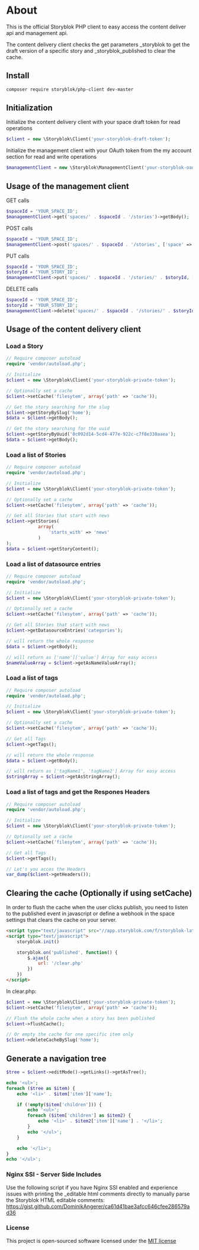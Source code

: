 # About
This is the official Storyblok PHP client to easy access the content deliver api and management api.

The content delivery client checks the get parameters _storyblok to get the draft version of a specific story and _storyblok_published to clear the cache.

## Install

```bash
composer require storyblok/php-client dev-master
```

## Initialization

Initialize the content delivery client with your space draft token for read operations

```php
$client = new \Storyblok\Client('your-storyblok-draft-token');
```

Initialize the management client with your OAuth token from the my account section for read and write operations

```php
$managementClient = new \Storyblok\ManagementClient('your-storyblok-oauth-token');
```

## Usage of the management client


GET calls

```php
$spaceId = 'YOUR_SPACE_ID';
$managementClient->get('spaces/' . $spaceId . '/stories')->getBody();
```

POST calls

~~~php
$spaceId = 'YOUR_SPACE_ID';
$managementClient->post('spaces/' . $spaceId . '/stories', ['space' => ['name' => 'Manage']])->getBody();
~~~

PUT calls

~~~php
$spaceId = 'YOUR_SPACE_ID';
$storyId = 'YOUR_STORY_ID';
$managementClient->put('spaces/' . $spaceId . '/stories/' . $storyId, ['space' => ['name' => 'Manage']])->getBody();
~~~

DELETE calls

~~~php
$spaceId = 'YOUR_SPACE_ID';
$storyId = 'YOUR_STORY_ID';
$managementClient->delete('spaces/' . $spaceId . '/stories/' . $storyId)->getCode();
~~~



## Usage of the content delivery client

### Load a Story

```php
// Require composer autoload
require 'vendor/autoload.php';

// Initialize
$client = new \Storyblok\Client('your-storyblok-private-token');

// Optionally set a cache
$client->setCache('filesytem', array('path' => 'cache'));

// Get the story searching for the slug
$client->getStoryBySlug('home');
$data = $client->getBody();

// Get the story searching for the uuid
$client->getStoryByUuid('0c092d14-5cd4-477e-922c-c7f8e330aaea');
$data = $client->getBody();
```

### Load a list of Stories

```php
// Require composer autoload
require 'vendor/autoload.php';

// Initialize
$client = new \Storyblok\Client('your-storyblok-private-token');

// Optionally set a cache
$client->setCache('filesytem', array('path' => 'cache'));

// Get all Stories that start with news
$client->getStories(
            array(
                'starts_with' => 'news'
            )
);
$data = $client->getStoryContent();
```

### Load a list of datasource entries

```php
// Require composer autoload
require 'vendor/autoload.php';

// Initialize
$client = new \Storyblok\Client('your-storyblok-private-token');

// Optionally set a cache
$client->setCache('filesytem', array('path' => 'cache'));

// Get all Stories that start with news
$client->getDatasourceEntries('categories');

// will return the whole response
$data = $client->getBody();

// will return as ['name']['value'] Array for easy access
$nameValueArray = $client->getAsNameValueArray();

```

### Load a list of tags

```php
// Require composer autoload
require 'vendor/autoload.php';

// Initialize
$client = new \Storyblok\Client('your-storyblok-private-token');

// Optionally set a cache
$client->setCache('filesytem', array('path' => 'cache'));

// Get all Tags
$client->getTags();

// will return the whole response
$data = $client->getBody();

// will return as ['tagName1', 'tagName2'] Array for easy access
$stringArray = $client->getAsStringArray();

```

### Load a list of tags and get the Respones Headers

```php
// Require composer autoload
require 'vendor/autoload.php';

// Initialize
$client = new \Storyblok\Client('your-storyblok-private-token');

// Optionally set a cache
$client->setCache('filesytem', array('path' => 'cache'));

// Get all Tags
$client->getTags();

// Let's you acces the Headers
var_dump($client->getHeaders());

```

## Clearing the cache (Optionally if using setCache)

In order to flush the cache when the user clicks publish, you need to listen to the published event in javascript or define a webhook in the space settings that clears the cache on your server.

```html
<script type="text/javascript" src="//app.storyblok.com/f/storyblok-latest.js"></script>
<script type="text/javascript">
    storyblok.init()

    storyblok.on('published', function() {
        $.ajax({
            url: '/clear.php'
        })
    })
</script>
```

In clear.php:
```php
$client = new \Storyblok\Client('your-storyblok-private-token');
$client->setCache('filesytem', array('path' => 'cache'));

// Flush the whole cache when a story has been published
$client->flushCache();

// Or empty the cache for one specific item only
$client->deleteCacheBySlug('home');
```


## Generate a navigation tree

```php
$tree = $client->editMode()->getLinks()->getAsTree();

echo '<ul>';
foreach ($tree as $item) {
    echo '<li>' . $item['item']['name'];

    if (!empty($item['children'])) {
        echo '<ul>';
        foreach ($item['children'] as $item2) {
            echo '<li>' . $item2['item']['name'] . '</li>';
        }
        echo '</ul>';
    }

    echo '</li>';
}
echo '</ul>';
```

### Nginx SSI - Server Side Includes

Use the following script if you have Nginx SSI enabled and experience issues with printing the _editable html comments directly to manually parse the Storyblok HTML editable comments: https://gist.github.com/DominikAngerer/ca61d41bae3afcc646cfee286579ad36

### License

This project is open-sourced software licensed under the [MIT license](http://opensource.org/licenses/MIT)
